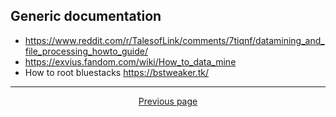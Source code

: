 ## Generic documentation

- <https://www.reddit.com/r/TalesofLink/comments/7tiqnf/datamining_and_file_processing_howto_guide/>
- <https://exvius.fandom.com/wiki/How_to_data_mine>
- How to root bluestacks <https://bstweaker.tk/>

<hr>

<div align="center">
<a href="https://github.com/kevingrillet/AFKArena-LabHelper/wiki/Contribute">Previous page</a>
<!-- |
<a href="https://github.com/kevingrillet/AFKArena-LabHelper/wiki/Asset-Mining">Next page</a> -->
</div>
